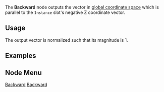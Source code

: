 <languages></languages> <translate>

The **Backward** node outputs the vector in [global coordinate
space](Coordinate_spaces#Global_vs._Local "wikilink") which is parallel
to the `Instance` slot's negative Z coordinate vector.

## Usage

The output vector is normalized such that its magnitude is 1.

## Examples

## Node Menu

</translate>

[Backward](Category:Protoflux{{#translation:}} "wikilink")
[Backward](Category:Protoflux:Transform{{#translation:}} "wikilink")